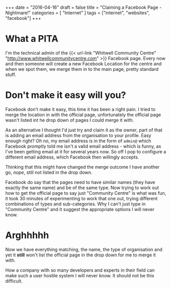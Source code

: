 +++
date = "2016-04-16"
draft = false
title = "Claiming a Facebook Page - Nightmare!"
categories = [ "Internet" ]
tags = ["internet", "websites", "facebook"]
+++

# What a PITA
I'm the technical admin of the {{< url-link "Whitwell Community Centre" "http://www.whitwellcommunitycentre.com" >}} Facebook page.  Every now and then someone will create a new Facebook Location for the centre and when we spot them, we merge them in to the main page, pretty standard stuff.

# Don't make it easy will you?
Facebook don't make it easy, this time it has been a right pain.  I tried to merge the location in with the official page, unfortunately the official page wasn't listed int he drop down of pages I could merge it with.

As an alternative I thought I'd just try and claim it as the owner, part of that is adding an email address from the organisation to your profile.  Easy enough right? *Oh no*, my email address is in the form of `admin@` which Facebook promptly told me isn't a valid email address - which is funny, as I've been getting email at it for several years now.  So off I pop to configure a different email address, which Facebook then willingly accepts.

Thinking that this might have changed the merge outcome I have another go, *nope*, still not listed in the drop down.

Facebook do say that the pages need to have similar names (they have exactly the same name) and be of the same type.  Now trying to work out how to get the official page to say just "Community Centre" is what was fun, it took 30 minutes of experimenting to work that one out, trying different combinations of types and sub-categories. Why I can't just type in "Community Centre" and it suggest the appropriate options I will never know. 

# Arghhhhh
Now we have everything matching, the name, the type of organisation and yet it **still** won't list the official page in the drop down for me to merge it with.

How a company with so many developers and experts in their field can make such a user hostile system I will never know. It should not be this difficult. 